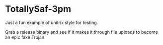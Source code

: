 # TotallySaf-3pm
Just a fun example of unitrix style for testing.

Grab a release binary and see if it makes it through file uploads to become an epic fake Trojan.
